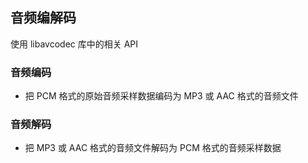 ## 音频编解码

使用 libavcodec 库中的相关 API

### 音频编码

- 把 PCM 格式的原始音频采样数据编码为 MP3 或 AAC 格式的音频文件


### 音频解码

- 把 MP3 或 AAC 格式的音频文件解码为 PCM 格式的音频采样数据